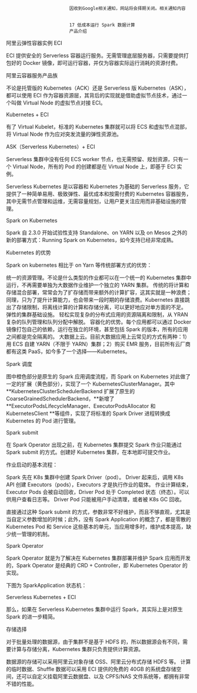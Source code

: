 
                            
                            因收到Google相关通知，网站将会择期关闭。相关通知内容
                            
                            
                            17 低成本运行 Spark 数据计算
                            产品介绍

阿里云弹性容器实例 ECI

ECI 提供安全的 Serverless 容器运行服务。无需管理底层服务器，只需要提供打包好的 Docker 镜像，即可运行容器，并仅为容器实际运行消耗的资源付费。



阿里云容器服务产品族



不论是托管版的 Kubernetes（ACK）还是 Serverless 版 Kubernetes（ASK），都可以使用 ECI 作为容器资源层，其背后的实现就是借助虚拟节点技术，通过一个叫做 Virtual Node 的虚拟节点对接 ECI。



Kubernetes + ECI

有了 Virtual Kubelet，标准的 Kubernetes 集群就可以将 ECS 和虚拟节点混部，将 Virtual Node 作为应对突发流量的弹性资源池。



ASK（Serverless Kubernetes）+ ECI

Serverless 集群中没有任何 ECS worker 节点，也无需预留、规划资源，只有一个 Virtual Node，所有的 Pod 的创建都是在 Virtual Node 上，即基于 ECI 实例。



Serverless Kubernetes 是以容器和 Kubernetes 为基础的 Serverless 服务，它提供了一种简单易用、极致弹性、最优成本和按需付费的 Kubernetes 容器服务，其中无需节点管理和运维，无需容量规划，让用户更关注应用而非基础设施的管理。

Spark on Kubernetes

Spark 自 2.3.0 开始试验性支持 Standalone、on YARN 以及 on Mesos 之外的新的部署方式：Running Spark on Kubernetes，如今支持已经非常成熟。

Kubernetes 的优势



Spark on kubernetes 相比于 on Yarn 等传统部署方式的优势：


统一的资源管理。不论是什么类型的作业都可以在一个统一的 Kubernetes 集群中运行，不再需要单独为大数据作业维护一个独立的 YARN 集群。
传统的将计算和存储混合部署，常常会为了扩存储而带来额外的计算扩容，这其实就是一种浪费；同理，只为了提升计算能力，也会带来一段时期的存储浪费。Kubernetes 直接跳出了存储限制，将离线计算的计算和存储分离，可以更好地应对单方面的不足。
弹性的集群基础设施。
轻松实现复杂的分布式应用的资源隔离和限制，从 YRAN 复杂的队列管理和队列分配中解脱。
容器化的优势。每个应用都可以通过 Docker 镜像打包自己的依赖，运行在独立的环境，甚至包括 Spark 的版本，所有的应用之间都是完全隔离的。
大数据上云。目前大数据应用上云常见的方式有两种：1）用 ECS 自建 YARN（不限于 YARN）集群；2）购买 EMR 服务，目前所有云厂商都有这类 PaaS，如今多了一个选择——Kubernetes。


Spark 调度



图中橙色部分是原生的 Spark 应用调度流程，而 Spark on Kubernetes 对此做了一定的扩展（黄色部分），实现了一个 KubernetesClusterManager。其中 **KubernetesClusterSchedulerBackend 扩展了原生的CoarseGrainedSchedulerBackend，**新增了 **ExecutorPodsLifecycleManager、ExecutorPodsAllocator 和 KubernetesClient **等组件，实现了将标准的 Spark Driver 进程转换成 Kubernetes 的 Pod 进行管理。

Spark submit

在 Spark Operator 出现之前，在 Kubernetes 集群提交 Spark 作业只能通过 Spark submit 的方式。创建好 Kubernetes 集群，在本地即可提交作业。



作业启动的基本流程：


Spark 先在 K8s 集群中创建 Spark Driver（pod）。
Driver 起来后，调用 K8s API 创建 Executors（pods），Executors 才是执行作业的载体。
作业计算结束，Executor Pods 会被自动回收，Driver Pod 处于 Completed 状态（终态）。可以供用户查看日志等。
Driver Pod 只能被用户手动清理，或者被 K8s GC 回收。


直接通过这种 Spark submit 的方式，参数非常不好维护，而且不够直观，尤其是当自定义参数增加的时候；此外，没有 Spark Application 的概念了，都是零散的 Kubernetes Pod 和 Service 这些基本的单元，当应用增多时，维护成本提高，缺少统一管理的机制。

Spark Operator

Spark Operator 就是为了解决在 Kubernetes 集群部署并维护 Spark 应用而开发的，Spark Operator 是经典的 CRD + Controller，即 Kubernetes Operator 的实现。



下图为 SparkApplication 状态机：



Serverless Kubernetes + ECI

那么，如果在 Serverless Kubernetes 集群中运行 Spark，其实际上是对原生 Spark 的进一步精简。



存储选择



对于批量处理的数据源，由于集群不是基于 HDFS 的，所以数据源会有不同，需要计算与存储分离，Kubernetes 集群只负责提供计算资源。


数据源的存储可以采用阿里云对象存储 OSS、阿里云分布式存储 HDFS 等。
计算的临时数据、Shuffle 数据可以采用 ECI 提供的免费的 40GB 的系统盘存储空间，还可以自定义挂载阿里云数据盘、以及 CPFS/NAS 文件系统等，都拥有非常不错的性能。


                        
                        
                            